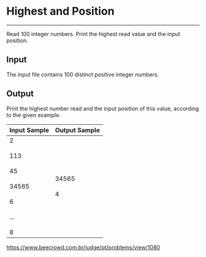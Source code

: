 # Highest and Position

---

Read 100 integer numbers. Print the highest read value and the input position.

## Input

The input file contains 100 distinct positive integer numbers.

## Output

Print the highest number read and the input position of this value, according to the given example.

| Input Sample                                                         | Output Sample  |
| -------------------------------------------------------------------- | -------------- |
| 2<br><br>113<br><br>45<br><br>34565<br><br>6<br><br>...<br><br>8<br> | 34565<br><br>4 |

https://www.beecrowd.com.br/judge/pt/problems/view/1080
